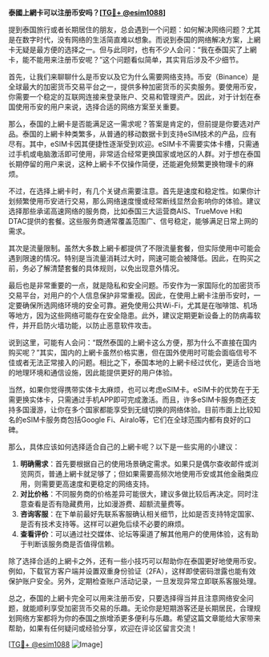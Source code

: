 **泰國上網卡可以注册币安吗？[[TG💪+ @esim1088](https://t.me/s/esim1088)]**

提到泰国旅行或者长期居住的朋友，总会遇到一个问题：如何解决网络问题？尤其是在数字时代，没有网络的生活简直难以想象。而说到泰国的网络解决方案，上網卡无疑是最方便的选择之一。但与此同时，也有不少人会问：“我在泰国买了上網卡，能不能用来注册币安呢？”这个问题看似简单，其实背后涉及不少细节。

首先，让我们来聊聊什么是币安以及它为什么需要网络支持。币安（Binance）是全球最大的加密货币交易平台之一，提供多种加密货币的买卖服务。要使用币安，你需要一个稳定的互联网连接来登录账户、交易和管理资产。因此，对于计划在泰国使用币安的用户来说，选择合适的网络方案至关重要。

那么，泰国的上網卡是否能满足这一需求呢？答案是肯定的，但前提是你要选对产品。泰国的上網卡种类繁多，从普通的移动数据卡到支持eSIM技术的产品，应有尽有。其中，eSIM卡因其便捷性逐渐受到欢迎。eSIM卡不需要实体卡槽，只需通过手机或电脑激活即可使用，非常适合经常更换国家或地区的人群。对于想在泰国长期停留的用户来说，这种上網卡不仅操作简便，还能避免频繁更换物理卡的麻烦。

不过，在选择上網卡时，有几个关键点需要注意。首先是速度和稳定性。如果你计划频繁使用币安进行交易，那么网络速度慢或经常断线显然会影响你的体验。建议选择那些承诺高速网络的服务商，比如泰国三大运营商AIS、TrueMove H和DTAC提供的套餐。这些服务商通常覆盖范围广、信号稳定，能够满足日常上网的需求。

其次是流量限制。虽然大多数上網卡都提供了不限流量套餐，但实际使用中可能会遇到限速的情况。特别是当流量消耗过大时，网速可能会被降低。因此，在购买之前，务必了解清楚套餐的具体规则，以免出现意外情况。

最后也是非常重要的一点，就是隐私和安全问题。币安作为一家国际化的加密货币交易平台，对用户的个人信息保护非常重视。因此，在使用上網卡注册币安时，一定要确保所选网络环境的安全可靠。避免使用公共Wi-Fi，尤其是在咖啡馆、机场等地方，因为这些网络可能存在安全隐患。此外，建议定期更新设备上的防病毒软件，并开启防火墙功能，以防止恶意软件攻击。

说到这里，可能有人会问：“既然泰国的上網卡这么方便，那为什么不直接在国内购买呢？”其实，国内的上網卡虽然价格实惠，但在国外使用时可能会面临信号不佳或者无法正常接入的问题。相比之下，泰国本地的上網卡经过优化，更适合当地的地理环境和通信设施，因此能提供更好的用户体验。

当然，如果你觉得携带实体卡太麻烦，也可以考虑eSIM卡。eSIM卡的优势在于无需更换实体卡，只需通过手机APP即可完成激活。而且，许多eSIM卡服务商还支持多国漫游，让你在多个国家都能享受到无缝切换的网络体验。目前市面上比较知名的eSIM卡服务商包括Google Fi、Airalo等，它们在全球范围内都有良好的口碑。

那么，具体应该如何选择适合自己的上網卡呢？以下是一些实用的小建议：

1. **明确需求**：首先要根据自己的使用场景确定需求。如果只是偶尔查收邮件或浏览网页，普通上網卡就足够了；但如果需要高频次地使用币安或其他金融类应用，则需要更高速度和更稳定的网络支持。
2. **对比价格**：不同服务商的价格差异可能很大，建议多做比较后再决定。同时注意查看是否有隐藏费用，比如漫游费、超额流量费等。
3. **咨询客服**：在下单前最好先联系客服确认相关细节，比如是否支持特定国家、是否有技术支持等。这样可以避免后续不必要的麻烦。
4. **查看评价**：可以通过社交媒体、论坛等渠道了解其他用户的使用体验，这有助于判断该服务商是否值得信赖。

除了选择合适的上網卡之外，还有一些小技巧可以帮助你在泰国更好地使用币安。例如，下载官方客户端并设置双重身份验证（2FA），这样即使密码泄露也能有效保护账户安全。另外，定期检查账户活动记录，一旦发现异常立即联系客服处理。

总之，泰国的上網卡完全可以用来注册币安，只要选择得当并且注意网络安全问题，就能顺利享受加密货币交易的乐趣。无论你是短期游客还是长期居民，合理规划网络方案都将为你的泰国之旅增添更多便利与乐趣。希望这篇文章能给大家带来帮助，如果有任何疑问或经验分享，欢迎在评论区留言交流！

[[TG💪+ @esim1088](https://t.me/s/esim1088) ![Image](https://i.postimg.cc/4NQfJmqS/Snipaste-2025-05-13-00-14-12.png)]